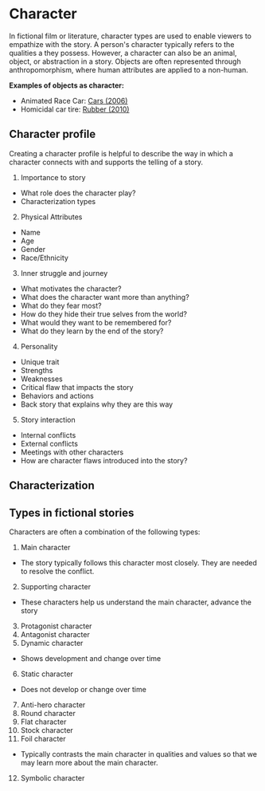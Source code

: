 # Character

In fictional film or literature, character types are used to enable viewers to empathize with the story. A person's character typically refers to the qualities a they possess. However, a character can also be an animal, object, or abstraction in a story. Objects are often represented through anthropomorphism, where human attributes are applied to a non-human.

**Examples of objects as character:**

- Animated Race Car: [Cars (2006)](http://www.imdb.com/title/tt0317219/)
- Homicidal car tire: [Rubber (2010)](http://www.imdb.com/title/tt1612774/)

## Character profile

Creating a character profile is helpful to describe the way in which a character connects with and supports the telling of a story. 

1. Importance to story
  - What role does the character play?
  - Characterization types
2. Physical Attributes
  - Name
  - Age
  - Gender
  - Race/Ethnicity
3. Inner struggle and journey
  - What motivates the character?
  - What does the character want more than anything?
  - What do they fear most?
  - How do they hide their true selves from the world?
  - What would they want to be remembered for?
  - What do they learn by the end of the story?
4. Personality
  - Unique trait
  - Strengths
  - Weaknesses
  - Critical flaw that impacts the story
  - Behaviors and actions
  - Back story that explains why they are this way
5. Story interaction
  - Internal conflicts
  - External conflicts
  - Meetings with other characters
  - How are character flaws introduced into the story?

## Characterization

## Types in fictional stories

Characters are often a combination of the following types:

1. Main character
  - The story typically follows this character most closely. They are needed to resolve the conflict.
2. Supporting character
  - These characters help us understand the main character, advance the story
3. Protagonist character
4. Antagonist character
5. Dynamic character
  - Shows development and change over time
6. Static character
  - Does not develop or change over time
7. Anti-hero character
8. Round character
9. Flat character
10. Stock character
11. Foil character
  - Typically contrasts the main character in qualities and values so that we may learn more about the main character.
12. Symbolic character


